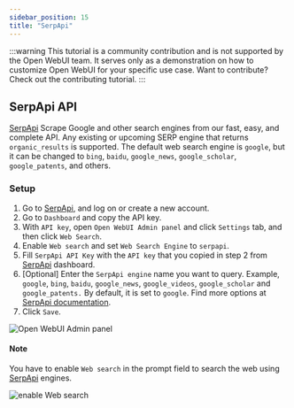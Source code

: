 ```yaml
---
sidebar_position: 15
title: "SerpApi"
---
```


:::warning
This tutorial is a community contribution and is not supported by the Open WebUI team. It serves only as a demonstration on how to customize Open WebUI for your specific use case. Want to contribute? Check out the contributing tutorial.
:::

## SerpApi API

[SerpApi](https://serpapi.com/) Scrape Google and other search engines from our fast, easy, and complete API. Any existing or upcoming SERP engine that returns `organic_results` is supported. The default web search engine is `google`, but it can be changed to `bing`, `baidu`, `google_news`, `google_scholar`, `google_patents`, and others.

### Setup

1. Go to [SerpApi](https://serpapi.com/), and log on or create a new account.
2. Go to `Dashboard` and copy the API key.
3. With `API key`, open `Open WebUI Admin panel` and click `Settings` tab, and then click `Web Search`.
4. Enable `Web search` and set `Web Search Engine` to `serpapi`.
5. Fill `SerpApi API Key` with the `API key` that you copied in step 2 from [SerpApi](https://serpapi.com/) dashboard.
6. [Optional] Enter the `SerpApi engine` name you want to query. Example, `google`, `bing`, `baidu`, `google_news`, `google_videos`, `google_scholar` and `google_patents.` By default, it is set to `google`. Find more options at [SerpApi documentation](https://serpapi.com/dashboard).
7. Click `Save`.

![Open WebUI Admin panel](/images/tutorial_serpapi_search.png)

#### Note

You have to enable `Web search` in the prompt field to search the web using [SerpApi](https://serpapi.com/) engines.

![enable Web search](/images/enable_web_search.png)
